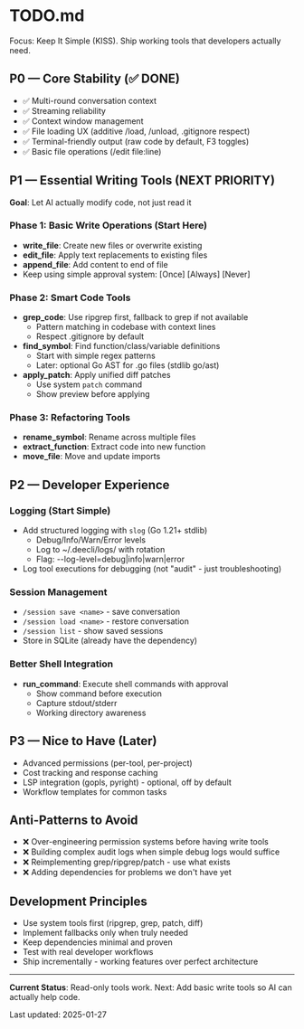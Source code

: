 # TODO.md

Focus: Keep It Simple (KISS). Ship working tools that developers actually need.

## P0 — Core Stability (✅ DONE)
- ✅ Multi-round conversation context
- ✅ Streaming reliability  
- ✅ Context window management
- ✅ File loading UX (additive /load, /unload, .gitignore respect)
- ✅ Terminal-friendly output (raw code by default, F3 toggles)
- ✅ Basic file operations (/edit file:line)

## P1 — Essential Writing Tools (NEXT PRIORITY)
**Goal**: Let AI actually modify code, not just read it

### Phase 1: Basic Write Operations (Start Here)
- **write_file**: Create new files or overwrite existing
- **edit_file**: Apply text replacements to existing files  
- **append_file**: Add content to end of file
- Keep using simple approval system: [Once] [Always] [Never]

### Phase 2: Smart Code Tools  
- **grep_code**: Use ripgrep first, fallback to grep if not available
  - Pattern matching in codebase with context lines
  - Respect .gitignore by default
- **find_symbol**: Find function/class/variable definitions
  - Start with simple regex patterns
  - Later: optional Go AST for .go files (stdlib go/ast)
- **apply_patch**: Apply unified diff patches
  - Use system `patch` command
  - Show preview before applying

### Phase 3: Refactoring Tools
- **rename_symbol**: Rename across multiple files
- **extract_function**: Extract code into new function
- **move_file**: Move and update imports

## P2 — Developer Experience 
### Logging (Start Simple)
- Add structured logging with `slog` (Go 1.21+ stdlib)
  - Debug/Info/Warn/Error levels
  - Log to ~/.deecli/logs/ with rotation
  - Flag: --log-level=debug|info|warn|error
- Log tool executions for debugging (not "audit" - just troubleshooting)

### Session Management
- `/session save <name>` - save conversation
- `/session load <name>` - restore conversation  
- `/session list` - show saved sessions
- Store in SQLite (already have the dependency)

### Better Shell Integration
- **run_command**: Execute shell commands with approval
  - Show command before execution
  - Capture stdout/stderr
  - Working directory awareness

## P3 — Nice to Have (Later)
- Advanced permissions (per-tool, per-project)
- Cost tracking and response caching
- LSP integration (gopls, pyright) - optional, off by default
- Workflow templates for common tasks

## Anti-Patterns to Avoid
- ❌ Over-engineering permission systems before having write tools
- ❌ Building complex audit logs when simple debug logs would suffice
- ❌ Reimplementing grep/ripgrep/patch - use what exists
- ❌ Adding dependencies for problems we don't have yet

## Development Principles
- Use system tools first (ripgrep, grep, patch, diff)
- Implement fallbacks only when truly needed
- Keep dependencies minimal and proven
- Test with real developer workflows
- Ship incrementally - working features over perfect architecture

---

**Current Status**: Read-only tools work. Next: Add basic write tools so AI can actually help code.

Last updated: 2025-01-27